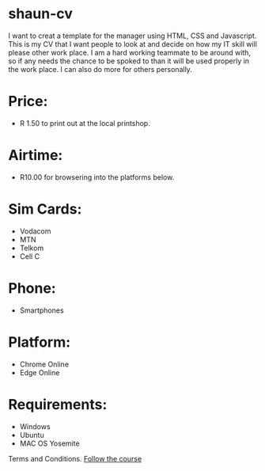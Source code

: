 # shaun-cv
I want to creat a template for the manager using HTML, CSS and Javascript. This is my CV that I want people to look at and decide on how my IT skill will please other work place. 
I am a hard working teammate to be around with, so if any needs the chance to be spoked to than it will be used properly  in the work place. I can also do more for others personally.

# Price: 
* R 1.50 to print out at the local printshop. 

# Airtime: 
* R10.00 for browsering into the platforms below. 

# Sim Cards: 
* Vodacom
* MTN
* Telkom
* Cell C 

# Phone:
* Smartphones

# Platform:
* Chrome Online
* Edge Online


# Requirements:
* Windows 
* Ubuntu 
* MAC OS Yosemite

Terms and Conditions.
<a href= "https://edu.gcfglobal.org/en/"> Follow the course </a>


